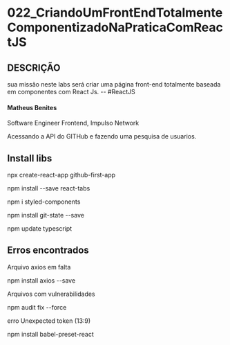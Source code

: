# 022_CriandoUmFrontEndTotalmenteComponentizadoNaPraticaComReactJS 

## DESCRIÇÃO
sua missão neste labs será criar uma página front-end totalmente baseada em componentes com React Js.
--  #ReactJS

#### Matheus Benites
Software Engineer Frontend, Impulso Network

Acessando a API do GITHub e fazendo uma pesquisa de usuarios.


## Install libs

npx create-react-app github-first-app

npm install --save react-tabs

npm i styled-components

npm install git-state --save

npm update typescript

## Erros encontrados

Arquivo axios em falta

npm install axios --save

Arquivos com vulnerabilidades

npm audit fix --force

erro  Unexpected token (13:9)

npm install babel-preset-react


